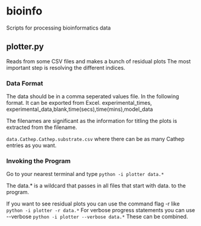 bioinfo
=======

Scripts for processing bioinformatics data

## plotter.py
Reads from some CSV files and makes a bunch of residual plots
The most important step is resolving the different indices.

### Data Format
The data should be in a comma seperated values file. In the following format.
It can be exported from Excel.
experimental_times, experimental_data,blank,time(secs),time(mins),model_data

The filenames are significant as the information for titling the plots is extracted
from the filename.

`data.Cathep.Cathep.substrate.csv`
where there can be as many Cathep entries as you want.

### Invoking the Program
Go to your nearest terminal and type
`python -i plotter data.*`

The data.* is a wildcard that passes in all files that start with data. to the program.

If you want to see residual plots you can use the command flag -r like 
`python -i plotter -r data.*`
For verbose progress statements you can use --verbose
`python -i plotter --verbose data.*`
These can be combined.
